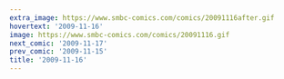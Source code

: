 ```yaml
---
extra_image: https://www.smbc-comics.com/comics/20091116after.gif
hovertext: '2009-11-16'
image: https://www.smbc-comics.com/comics/20091116.gif
next_comic: '2009-11-17'
prev_comic: '2009-11-15'
title: '2009-11-16'
---
```


